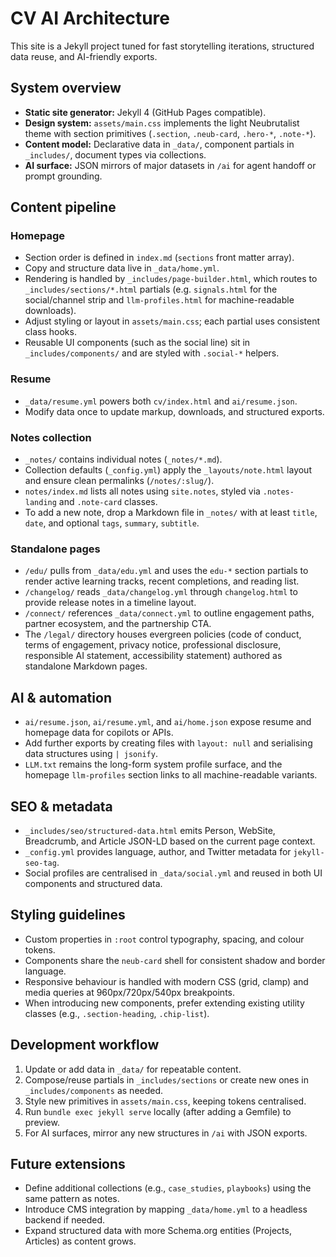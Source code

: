 # CV AI Architecture

This site is a Jekyll project tuned for fast storytelling iterations, structured data reuse, and AI-friendly exports.

## System overview

- **Static site generator:** Jekyll 4 (GitHub Pages compatible).
- **Design system:** `assets/main.css` implements the light Neubrutalist theme with section primitives (`.section`, `.neub-card`, `.hero-*`, `.note-*`).
- **Content model:** Declarative data in `_data/`, component partials in `_includes/`, document types via collections.
- **AI surface:** JSON mirrors of major datasets in `/ai` for agent handoff or prompt grounding.

## Content pipeline

### Homepage
- Section order is defined in `index.md` (`sections` front matter array).
- Copy and structure data live in `_data/home.yml`.
- Rendering is handled by `_includes/page-builder.html`, which routes to `_includes/sections/*.html` partials (e.g. `signals.html` for the social/channel strip and `llm-profiles.html` for machine-readable downloads).
- Adjust styling or layout in `assets/main.css`; each partial uses consistent class hooks.
- Reusable UI components (such as the social line) sit in `_includes/components/` and are styled with `.social-*` helpers.

### Resume
- `_data/resume.yml` powers both `cv/index.html` and `ai/resume.json`.
- Modify data once to update markup, downloads, and structured exports.

### Notes collection
- `_notes/` contains individual notes (`_notes/*.md`).
- Collection defaults (`_config.yml`) apply the `_layouts/note.html` layout and ensure clean permalinks (`/notes/:slug/`).
- `notes/index.md` lists all notes using `site.notes`, styled via `.notes-landing` and `.note-card` classes.
- To add a new note, drop a Markdown file in `_notes/` with at least `title`, `date`, and optional `tags`, `summary`, `subtitle`.

### Standalone pages
- `/edu/` pulls from `_data/edu.yml` and uses the `edu-*` section partials to render active learning tracks, recent completions, and reading list.
- `/changelog/` reads `_data/changelog.yml` through `changelog.html` to provide release notes in a timeline layout.
- `/connect/` references `_data/connect.yml` to outline engagement paths, partner ecosystem, and the partnership CTA.
- The `/legal/` directory houses evergreen policies (code of conduct, terms of engagement, privacy notice, professional disclosure, responsible AI statement, accessibility statement) authored as standalone Markdown pages.

## AI & automation

- `ai/resume.json`, `ai/resume.yml`, and `ai/home.json` expose resume and homepage data for copilots or APIs.
- Add further exports by creating files with `layout: null` and serialising data structures using `| jsonify`.
- `LLM.txt` remains the long-form system profile surface, and the homepage `llm-profiles` section links to all machine-readable variants.

## SEO & metadata

- `_includes/seo/structured-data.html` emits Person, WebSite, Breadcrumb, and Article JSON-LD based on the current page context.
- `_config.yml` provides language, author, and Twitter metadata for `jekyll-seo-tag`.
- Social profiles are centralised in `_data/social.yml` and reused in both UI components and structured data.

## Styling guidelines

- Custom properties in `:root` control typography, spacing, and colour tokens.
- Components share the `neub-card` shell for consistent shadow and border language.
- Responsive behaviour is handled with modern CSS (grid, clamp) and media queries at 960px/720px/540px breakpoints.
- When introducing new components, prefer extending existing utility classes (e.g., `.section-heading`, `.chip-list`).

## Development workflow

1. Update or add data in `_data/` for repeatable content.
2. Compose/reuse partials in `_includes/sections` or create new ones in `_includes/components` as needed.
3. Style new primitives in `assets/main.css`, keeping tokens centralised.
4. Run `bundle exec jekyll serve` locally (after adding a Gemfile) to preview.
5. For AI surfaces, mirror any new structures in `/ai` with JSON exports.

## Future extensions

- Define additional collections (e.g., `case_studies`, `playbooks`) using the same pattern as notes.
- Introduce CMS integration by mapping `_data/home.yml` to a headless backend if needed.
- Expand structured data with more Schema.org entities (Projects, Articles) as content grows.

